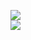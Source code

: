 [![](https://img.shields.io/badge/Made%20With-Github%20Spray-lightgrey.svg?style=for-the-badge&logo=github)](https://github.com/Annihil/github-spray#19162)  
[![](https://i.imgur.com/2DrTn0Z.gif)](https://github.com/Annihil/github-spray)
